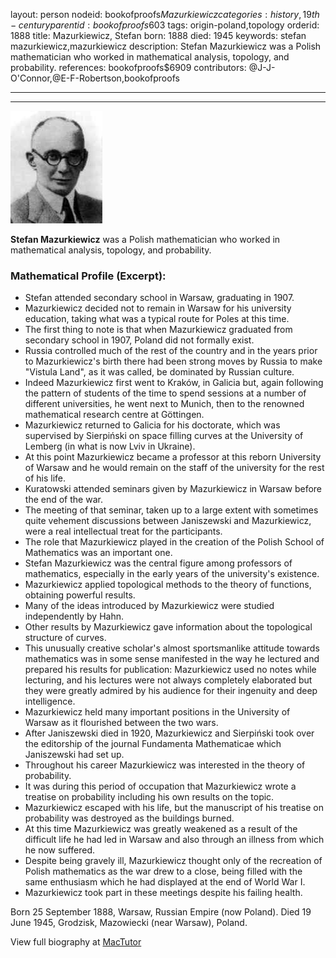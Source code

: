 layout: person
nodeid: bookofproofs$Mazurkiewicz
categories: history,19th-century
parentid: bookofproofs$603
tags: origin-poland,topology
orderid: 1888
title: Mazurkiewicz, Stefan
born: 1888
died: 1945
keywords: stefan mazurkiewicz,mazurkiewicz
description: Stefan Mazurkiewicz was a Polish mathematician who worked in mathematical analysis, topology, and probability.
references: bookofproofs$6909
contributors: @J-J-O'Connor,@E-F-Robertson,bookofproofs

---



---

![Mazurkiewicz.jpg](https://github.com/bookofproofs/bookofproofs.github.io/blob/main/_sources/_assets/images/portraits/Mazurkiewicz.jpg?raw=true)

**Stefan Mazurkiewicz** was a Polish mathematician who worked in mathematical analysis, topology, and probability.

### Mathematical Profile (Excerpt):
* Stefan attended secondary school in Warsaw, graduating in 1907.
* Mazurkiewicz decided not to remain in Warsaw for his university education, taking what was a typical route for Poles at this time.
* The first thing to note is that when Mazurkiewicz graduated from secondary school in 1907, Poland did not formally exist.
* Russia controlled much of the rest of the country and in the years prior to Mazurkiewicz's birth there had been strong moves by Russia to make "Vistula Land", as it was called, be dominated by Russian culture.
* Indeed Mazurkiewicz first went to Kraków, in Galicia but, again following the pattern of students of the time to spend sessions at a number of different universities, he went next to Munich, then to the renowned mathematical research centre at Göttingen.
* Mazurkiewicz returned to Galicia for his doctorate, which was supervised by Sierpiński on space filling curves at the University of Lemberg (in what is now Lviv in Ukraine).
* At this point Mazurkiewicz became a professor at this reborn University of Warsaw and he would remain on the staff of the university for the rest of his life.
* Kuratowski attended seminars given by Mazurkiewicz in Warsaw before the end of the war.
* The meeting of that seminar, taken up to a large extent with sometimes quite vehement discussions between Janiszewski and Mazurkiewicz, were a real intellectual treat for the participants.
* The role that Mazurkiewicz played in the creation of the Polish School of Mathematics was an important one.
* Stefan Mazurkiewicz was the central figure among professors of mathematics, especially in the early years of the university's existence.
* Mazurkiewicz applied topological methods to the theory of functions, obtaining powerful results.
* Many of the ideas introduced by Mazurkiewicz were studied independently by Hahn.
* Other results by Mazurkiewicz gave information about the topological structure of curves.
* This unusually creative scholar's almost sportsmanlike attitude towards mathematics was in some sense manifested in the way he lectured and prepared his results for publication: Mazurkiewicz used no notes while lecturing, and his lectures were not always completely elaborated but they were greatly admired by his audience for their ingenuity and deep intelligence.
* Mazurkiewicz held many important positions in the University of Warsaw as it flourished between the two wars.
* After Janiszewski died in 1920, Mazurkiewicz and Sierpiński took over the editorship of the journal Fundamenta Mathematicae which Janiszewski had set up.
* Throughout his career Mazurkiewicz was interested in the theory of probability.
* It was during this period of occupation that Mazurkiewicz wrote a treatise on probability including his own results on the topic.
* Mazurkiewicz escaped with his life, but the manuscript of his treatise on probability was destroyed as the buildings burned.
* At this time Mazurkiewicz was greatly weakened as a result of the difficult life he had led in Warsaw and also through an illness from which he now suffered.
* Despite being gravely ill, Mazurkiewicz thought only of the recreation of Polish mathematics as the war drew to a close, being filled with the same enthusiasm which he had displayed at the end of World War I.
* Mazurkiewicz took part in these meetings despite his failing health.

Born 25 September 1888, Warsaw, Russian Empire (now Poland). Died 19 June 1945, Grodzisk, Mazowiecki (near Warsaw), Poland.

View full biography at [MacTutor](https://mathshistory.st-andrews.ac.uk/Biographies/Mazurkiewicz/)
